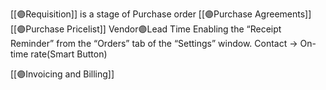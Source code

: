 [[🟣Requisition]] is a stage of Purchase order
[[🟣Purchase Agreements]]
[[🟣Purchase Pricelist]]
Vendor🟣Lead Time Enabling the “Receipt Reminder” from the “Orders” tab of the “Settings” window.
	Contact -> On-time rate(Smart Button)

[[🟣Invoicing and Billing]]